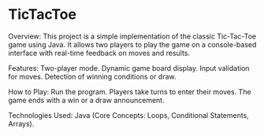 # TicTacToe
Overview:
This project is a simple implementation of the classic Tic-Tac-Toe game using Java. It allows two players to play the game on a console-based interface with real-time feedback on moves and results.

Features:
Two-player mode.
Dynamic game board display.
Input validation for moves.
Detection of winning conditions or draw.

How to Play:
Run the program.
Players take turns to enter their moves.
The game ends with a win or a draw announcement.

Technologies Used:
Java (Core Concepts: Loops, Conditional Statements, Arrays).
